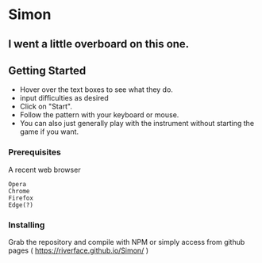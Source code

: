# Simon
## I went a little overboard on this one.
## Getting Started

* Hover over the text boxes to see what they do.
* input difficulties as desired
* Click on "Start".
* Follow the pattern with your keyboard or mouse.
* You can also just generally play with the instrument without starting the game if you want.

### Prerequisites

A recent web browser

```
Opera
Chrome
Firefox
Edge(?)
```

### Installing

Grab the repository and compile with NPM or simply access from github pages ( https://riverface.github.io/Simon/ )

